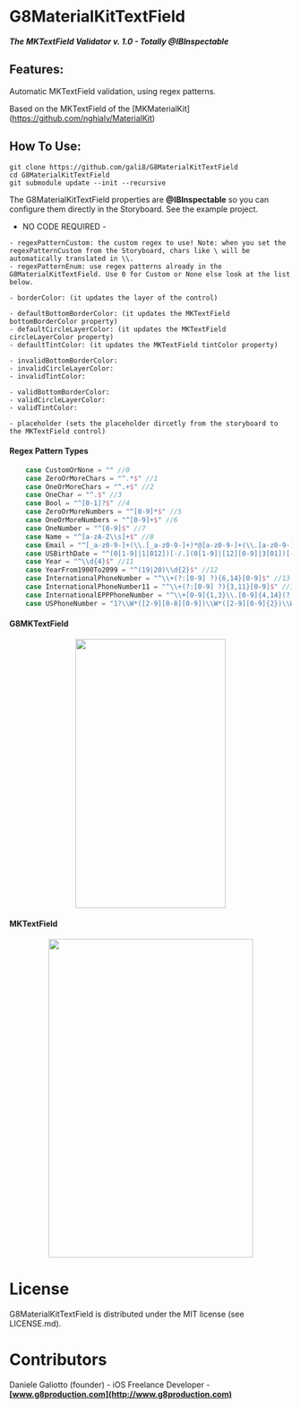 G8MaterialKitTextField
===========
***The MKTextField Validator v. 1.0 - Totally @IBInspectable***

Features:
-----
Automatic MKTextField validation, using regex patterns.

Based on the MKTextField of the [MKMaterialKit] (https://github.com/nghialv/MaterialKit)

How To Use:
-----
```
git clone https://github.com/gali8/G8MaterialKitTextField
cd G8MaterialKitTextField
git submodule update --init --recursive
```

The G8MaterialKitTextField properties are **@IBInspectable** so you can configure them directly in the Storyboard.
See the example project.

- NO CODE REQUIRED -

```
- regexPatternCustom: the custom regex to use! Note: when you set the regexPatternCustom from the Storyboard, chars like \ will be automatically translated in \\.
- regexPatternEnum: use regex patterns already in the G8MaterialKitTextField. Use 0 for Custom or None else look at the list below.

- borderColor: (it updates the layer of the control)

- defaultBottomBorderColor: (it updates the MKTextField bottomBorderColor property)
- defaultCircleLayerColor: (it updates the MKTextField circleLayerColor property)
- defaultTintColor: (it updates the MKTextField tintColor property)

- invalidBottomBorderColor:
- invalidCircleLayerColor:
- invalidTintColor:

- validBottomBorderColor:
- validCircleLayerColor:
- validTintColor:

- placeholder (sets the placeholder dircetly from the storyboard to the MKTextField control)
```

#### Regex Pattern Types
``` swift
    case CustomOrNone = "" //0
    case ZeroOrMoreChars = "^.*$" //1
    case OneOrMoreChars = "^.+$" //2
    case OneChar = "^.$" //3
    case Bool = "^[0-1]?$" //4
    case ZeroOrMoreNumbers = "^[0-9]*$" //5
    case OneOrMoreNumbers = "^[0-9]+$" //6
    case OneNumber = "^[0-9]$" //7
    case Name = "^[a-zA-Z\\s]+$" //8
    case Email = "^[_a-z0-9-]+(\\.[_a-z0-9-]+)*@[a-z0-9-]+(\\.[a-z0-9-]+)*(\\.[a-z]{2,4})$" //9
    case USBirthDate = "^(0[1-9]|1[012])[-/.](0[1-9]|[12][0-9]|3[01])[-/.](19|20)\\d\\d$" //10 MM/dd/yyyy
    case Year = "^\\d{4}$" //11
    case YearFrom1900To2099 = "^(19|20)\\d{2}$" //12
    case InternationalPhoneNumber = "^\\+(?:[0-9] ?){6,14}[0-9]$" //13 es. +0000 000 0000000000 +00 000 0000000000 ....
    case InternationalPhoneNumber11 = "^\\+(?:[0-9] ?){3,11}[0-9]$" //14 es. +00 000 0000000 ....
    case InternationalEPPPhoneNumber = "^\\+[0-9]{1,3}\\.[0-9]{4,14}(?:x.+)?$" //15
    case USPhoneNumber = "1?\\W*([2-9][0-8][0-9])\\W*([2-9][0-9]{2})\\W*([0-9]{4})(\\se?x?t?(\\d*))?" //16
```

#### G8MKTextField
<p align="center">
<img style="-webkit-user-select: none;" src="https://dl.dropboxusercontent.com/s/8hho89scxc2r1wh/G8MaterialKitTextField.gif" width="268" height="480">
</p>

#### MKTextField
<p align="center">
<img style="-webkit-user-select: none;" src="https://dl.dropboxusercontent.com/u/8556646/MKTextField.gif" width="365" height="568">
</p>


License
=================

G8MaterialKitTextField is distributed under the MIT
license (see LICENSE.md).

Contributors
=================

Daniele Galiotto (founder) - iOS Freelance Developer -
**[www.g8production.com](http://www.g8production.com)**
